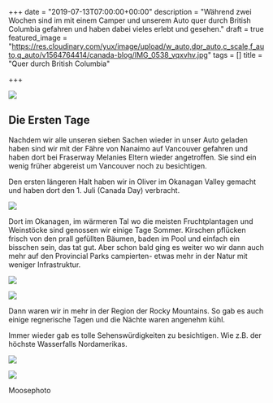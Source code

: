 +++
date = "2019-07-13T07:00:00+00:00"
description = "Während zwei Wochen sind im mit einem Camper und unserem Auto quer durch British Columbia gefahren und haben dabei vieles erlebt und gesehen."
draft = true
featured_image = "https://res.cloudinary.com/yux/image/upload/w_auto,dpr_auto,c_scale,f_auto,q_auto/v1564764414/canada-blog/IMG_0538_vqxvhv.jpg"
tags = []
title = "Quer durch British Columbia"

+++

[![](https://res.cloudinary.com/yux/image/upload/w_auto,dpr_auto,c_scale,f_auto,q_auto/v1564761963/canada-blog/Screenshot_2019-08-02_at_10.05.34_ujmxkd.png)](https://goo.gl/maps/pZrFXpphZf6YcXK66)

## Die Ersten Tage

Nachdem wir alle unseren sieben Sachen wieder in unser Auto geladen haben sind wir mit der Fähre von Nanaimo auf Vancouver gefahren und haben dort bei Fraserway Melanies Eltern wieder angetroffen. Sie sind ein wenig früher abgereist um Vancouver noch zu besichtigen.

Den ersten längeren Halt haben wir in Oliver im Okanagan Valley gemacht und haben dort den 1. Juli (Canada Day) verbracht.

![](https://res.cloudinary.com/yux/image/upload/w_auto,dpr_auto,c_scale,f_auto,q_auto/v1564764549/canada-blog/IMG_0546_asdyyb.jpg)

Dort im Okanagen, im wärmeren Tal wo die meisten Fruchtplantagen und Weinstöcke sind genossen wir einige Tage Sommer. Kirschen pflücken frisch von den prall gefüllten Bäumen, baden im Pool und einfach ein bisschen sein, das tat gut. Aber schon bald ging es weiter wo wir dann auch mehr auf den Provincial Parks campierten- etwas mehr in der Natur mit weniger Infrastruktur.

![](https://res.cloudinary.com/yux/image/upload/w_auto,dpr_auto,c_scale,f_auto,q_auto/v1564764835/canada-blog/IMG_0554_yrgbja.jpg)

![](https://res.cloudinary.com/yux/image/upload/w_auto,dpr_auto,c_scale,f_auto,q_auto/v1564764940/canada-blog/IMG_0549_fvrxbc.jpg)

Dann waren wir in mehr in der Region der Rocky Mountains. So gab es auch einige regnerische Tagen und die Nächte waren angenehm kühl. 

Immer wieder gab es tolle Sehenswürdigkeiten zu besichtigen. Wie z.B. der höchste Wasserfalls Nordamerikas. 

![](https://res.cloudinary.com/yux/image/upload/w_auto,dpr_auto,c_scale,f_auto,q_auto/v1564765078/canada-blog/IMG_0594_jqkul4.jpg)

![](https://res.cloudinary.com/yux/image/upload/w_auto,dpr_auto,c_scale,f_auto,q_auto/v1564765246/canada-blog/IMG_0596_jhxuhd.jpg)

Moosephoto
